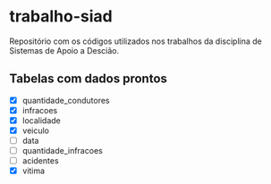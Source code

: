 # trabalho-siad
Repositório com os códigos utilizados nos trabalhos da disciplina de Sistemas de Apoio a Descião.

## Tabelas com dados prontos

- [x] quantidade_condutores
- [x] infracoes
- [x] localidade
- [x] veiculo
- [ ] data
- [ ] quantidade_infracoes
- [ ] acidentes
- [x] vitima